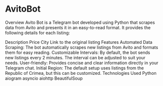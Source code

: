 # AvitoBot

Overview
Avito Bot is a Telegram bot developed using Python that scrapes data from Avito and presents it in an easy-to-read format. It provides the following details for each listing:

Description
Price
City
Link to the original listing
Features
Automated Data Scraping: The bot automatically scrapes new listings from Avito and formats them for easy reading.
Customizable Intervals: By default, the bot sends new listings every 2 minutes. The interval can be adjusted to suit your needs.
User-friendly: Provides concise and clear information directly in your Telegram chat.
Initial Region: The default setup uses listings from the Republic of Crimea, but this can be customized.
Technologies Used
Python
aiogram
asyncio
aiohttp
BeautifulSoup
